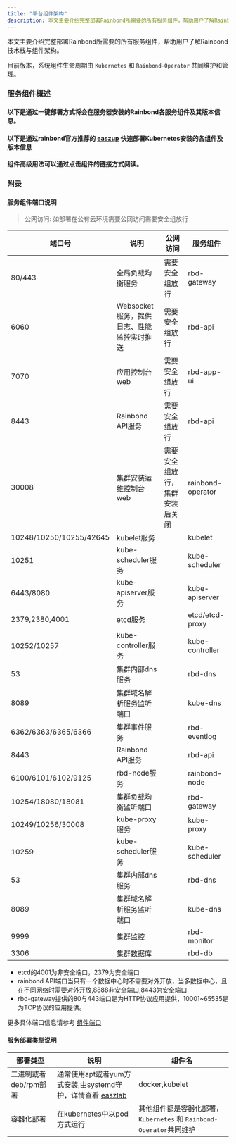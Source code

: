 ```yaml
---
title: "平台组件架构"
description: 本文主要介绍完整部署Rainbond所需要的所有服务组件，帮助用户了解Rainbond技术栈与组件架构。
---
```


本文主要介绍完整部署Rainbond所需要的所有服务组件，帮助用户了解Rainbond技术栈与组件架构。

目前版本，系统组件生命周期由 `Kubernetes` 和 `Rainbond-Operator` 共同维护和管理。

### 服务组件概述

#### 以下是通过一键部署方式将会在服务器安装的Rainbond各服务组件及其版本信息。

<!-- |组件|版本|说明|
|---|-----|---------------|
|[rainbond-operator](../user-operations/component/rainbond-operator/)|v0.01|维护rainbond组件的配置与运行状态|
|[rbd-api](../user-operations/component/rbd-api/)|5.x|rainbond区域中心API服务，提供底层服务接口|
|[rbd-app-ui](../user-operations/component/rbd-app-ui/)|5.x|应用控制台web服务|
|[rbd-chaos](../user-operations/component/rbd-chaos/)|5.x|应用构建服务，提供源码，Docker镜像等方式创建应用|
|[rbd-db](../user-operations/component/rbd-db/)|5.x|云帮数据库服务，支持MySQL`5.6``5.7``8.0`|
|[rbd-dns](../user-operations/component/rbd-dns/)|5.x|rainbond内部dns服务，可作为集群dns服务使用|
|[etcd](../user-operations/component/etcd/)|v3.3.18|`etcd`存储集群的元数据信息，集群状态和网络配置|
|[rbd-eventlog](../user-operations/component/rbd-eventlog/)|5.x|rainbond事件处理与日志汇聚服务|
|[rbd-gateway](../user-operations/component/rbd-gateway/)|5.x|通向应用的全局网关，提供A/B测试、灰度发布等高级功能|
|[rbd-hub](../user-operations/component/rbd-hub/)|v2.6.2|基于[Docker Registry](https://docs.docker.com/registry/)封装，提供docker镜像存储服务|
|[rbd-mq](../user-operations/component/rbd-mq/)|5.x|消息队列服务|
|[rbd-nfs](../user-operations/component/rbd-mq/)|v2.2.1|存储服务|
|[rbd-node](../user-operations/component/rbd-node/)|5.x|集群监控与控制，docker证书分发|
|[rbd-repo](../user-operations/component/rbd-repo/)|v6.16.0|源码构建仓库服务，基于[Artifactory OSS](https://jfrog.com/open-source/)封装|
|[rbd-webcli](../user-operations/component/rbd-webcli/)|5.x|提供应用web方式进入容器命令行的服务|
|[rbd-worker](../user-operations/component/rbd-worker/)|5.x|云帮应用操作与处理服务| -->


#### 以下是通过rainbond官方推荐的 [easzup](https://github.com/easzlab) 快速部署Kubernetes安装的各组件及版本信息

<!-- |组件|版本|说明|
|---|-----|---------------|
|[docker](../user-operations/component/docker/)|v18.09|应用容器引擎|
|[kubelet](../user-operations/component/kubelet/)|v1.16.2|是在每个 Node 节点上运行的主要节点代理|
|[kube-apiserver](../user-operations/component/kube-apiserver/)|v1.16.2|为API对象验证和配置数据|
|[kube-controller-manager](../user-operations/component/kube-controller-manager/)|v1.16.2|Kubernetes集群内部的管理控制中心|
|[kube-scheduler](../user-operations/component/kube-scheduler/)|v1.16.2|负责分配调度Pod到集群内的node节点|
|[kube-proxy](../user-operations/component/kube-proxy/)|v1.16.2|Kubernetes的网络代理，在每个node节点上运行|
|[coredns](../user-operations/component/coredns/)|v1.6.2|为Kubernetes集群中的其他 pods 提供域名解析服务|
|[kube-flannel](../user-operations/component/kube-flannel/)|v0.11.0|Flannel是最早应用到k8s集群的网络插件之一|
|[metrics-server](../user-operations/component/metrics-server/)|v0.3.6|Kubernetes 的监控组件，从`Kubelet `公开的`Summary API`采集指标信息| -->

**组件高级用法可以通过点击组件的链接方式阅读。**


### 附录

#### 服务组件端口说明

> 公网访问: 如部署在公有云环境需要公网访问需要安全组放行

|端口号|说明|公网访问|服务组件|
|--------|--------|------------|--------|
|80/443|全局负载均衡服务|需要安全组放行|rbd-gateway|
|6060|Websocket服务，提供日志、性能监控实时推送|需要安全组放行|rbd-api|
|7070|应用控制台web|需要安全组放行|rbd-app-ui|
|8443|Rainbond API服务|需要安全组放行|rbd-api|
|30008|集群安装运维控制台web|需要安全组放行，集群安装后关闭|rainbond-operator|
|10248/10250/10255/42645|kubelet服务||kubelet|
|10251|kube-scheduler服务||kube-scheduler|
|6443/8080|kube-apiserver服务||kube-apiserver|
|2379,2380,4001|etcd服务||etcd/etcd-proxy|
|10252/10257|kube-controller服务||kube-controller|
|53| 集群内部dns服务 ||rbd-dns|
|8089|集群域名解析服务监听端口||kube-dns|
|6362/6363/6365/6366|集群事件服务||rbd-eventlog|
|8443|Rainbond API服务||rbd-api|
|6100/6101/6102/9125|rbd-node服务||rainbond-node|
|10254/18080/18081|集群负载均衡监听端口||rbd-gateway|
|10249/10256/30008|kube-proxy服务||kube-proxy|
|10259|kube-scheduler服务||kube-scheduler|
|53| 集群内部dns服务 ||rbd-dns|
|8089|集群域名解析服务监听端口||kube-dns|
|9999|集群监控||rbd-monitor|
|3306|集群数据库||rbd-db|


- etcd的4001为非安全端口，2379为安全端口
- rainbond API端口当只有一个数据中心时不需要对外开放，当多数据中心，且在不同网络时需要对外开放,8888非安全端口,8443为安全端口
- rbd-gateway提供的80与443端口是为HTTP协议应用提供，10001~65535是为TCP协议的应用提供。

更多具体端口信息请参考 [组件端口](../op-guide/required_ports)

#### 服务部署类型说明

|部署类型|说明|组件名|
|--------|------------|------------|
|二进制或者deb/rpm部署|通常使用apt或者yum方式安装,由systemd守护，详情查看 [easzlab](https://github.com/easzlab/kubeasz) |docker,kubelet|
|容器化部署|在kubernetes中以pod方式运行|其他组件都是容器化部署，`Kubernetes` 和 `Rainbond-Operator`共同维护|
